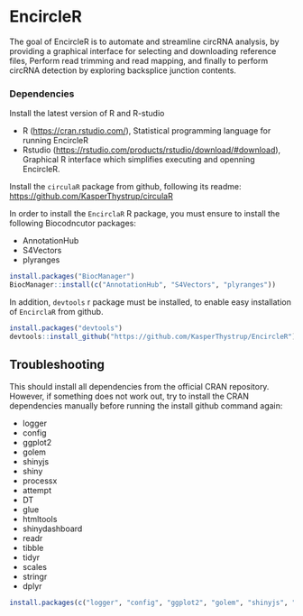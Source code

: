 
<!-- README.md is generated from README.Rmd. Please edit that file -->

# EncircleR

The goal of EncircleR is to automate and streamline circRNA analysis, by
providing a graphical interface for selecting and downloading reference
files, Perform read trimming and read mapping, and finally to perform
circRNA detection by exploring backsplice junction contents.

### Dependencies

Install the latest version of R and R-studio

-   R (<https://cran.rstudio.com/>), Statistical programming language
    for running EncircleR
-   Rstudio (<https://rstudio.com/products/rstudio/download/#download>),
    Graphical R interface which simplifies executing and openning
    EncircleR.

Install the `circulaR` package from github, following its readme:
<https://github.com/KasperThystrup/circulaR>

In order to install the `EncirclaR` R package, you must ensure to
install the following Biocodncutor packages:

-   AnnotationHub
-   S4Vectors
-   plyranges

``` r
install.packages("BiocManager")
BiocManager::install(c("AnnotationHub", "S4Vectors", "plyranges"))
```

In addition, `devtools` r package must be installed, to enable easy
installation of `EncirclaR` from github.

``` r
install.packages("devtools")
devtools::install_github("https://github.com/KasperThystrup/EncircleR")
```

## Troubleshooting

This should install all dependencies from the official CRAN repository.
However, if something does not work out, try to install the CRAN
dependencies manually before running the install github command again:

-   logger
-   config
-   ggplot2
-   golem
-   shinyjs
-   shiny
-   processx
-   attempt
-   DT
-   glue
-   htmltools
-   shinydashboard
-   readr
-   tibble
-   tidyr
-   scales
-   stringr
-   dplyr

``` r
install.packages(c("logger", "config", "ggplot2", "golem", "shinyjs", "shiny", "processx", "attempt", "DT", "glue", "htmltools", "shinydashboard", "readr", "tibble", "tidyr", "scales", "stringr", "dplyr", "circulaR"))
```
